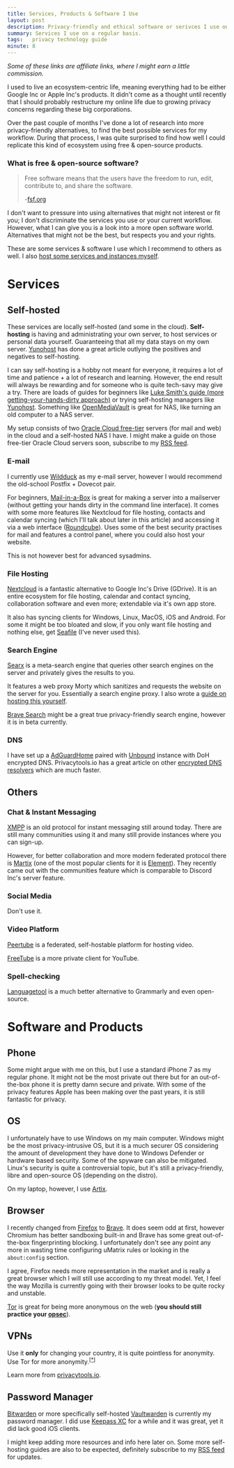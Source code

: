 ```yaml
---
title: Services, Products & Software I Use
layout: post
description: Privacy-friendly and ethical software or serivces I use on a regular basis.
summary: Services I use on a regular basis.
tags:   privacy technology guide
minute: 8
---
```


*Some of these links are affiliate links, where I might earn a little commission.*

I used to live an ecosystem-centric life, meaning everything had to be either Google Inc or Apple Inc's products. It didn't come as a thought until recently that I should probably restructure my online life due to growing privacy concerns regarding these big corporations. 

Over the past couple of months I've done a lot of research into more privacy-friendly alternatives, to find the best possible services for my workflow. During that process, I was quite surprised to find how well I could replicate this kind of ecosystem using free & open-source products.

### What is free & open-source software?
> Free software means that the users have the freedom to run, edit, contribute to, and share the software.
>
> -[fsf.org](https://fsf.org)

I don't want to pressure into using alternatives that might not interest or fit you; I don't discriminate the services you use or your current workflow. However, what I can give you is a look into a more open software world. Alternatives that might not be the best, but respects you and your rights.

These are some services & software I use which I recommend to others as well. I also [host some services and instances myself](/instances).

# Services

## Self-hosted

These services are locally self-hosted (and some in the cloud). **Self-hosting** is having and administrating your own server, to host services or personal data yourself. Guaranteeing that all my data stays on my own server. [Yunohost](https://yunohost.org/en/selfhosting) has done a great article outlying the positives and negatives to self-hosting.

I can say self-hosting is a hobby not meant for everyone, it requires a lot of time and patience + a lot of research and learning. However, the end result will always be rewarding and for someone who is quite tech-savy may give a try. There are loads of guides for beginners like [Luke Smith's guide (more getting-your-hands-dirty approach)](https://landchad.net) or trying self-hosting managers like [Yunohost](https://yunohost.org/en/whatsyunohost). Something like [OpenMediaVault](https://www.openmediavault.org/) is great for NAS, like turning an old computer to a NAS server.

My setup consists of two [Oracle Cloud free-tier](https://cloud.oracle.com/) servers (for mail and web) in the cloud and a self-hosted NAS I have. I might make a guide on those free-tier Oracle Cloud servers soon, subscribe to my [RSS feed](/feed.xml).

### E-mail

I currently use [Wildduck](https://wildduck.email/) as my e-mail server, however I would recommend the old-school Postfix + Dovecot pair. 

For beginners, [Mail-in-a-Box](https://mailinabox.email/) is great for making a server into a mailserver (without getting your hands dirty in the command line interface). It comes with some more features like Nextcloud for file hosting, contacts and calendar syncing (which I'll talk about later in this article) and accessing it via a web interface ([Roundcube](https://roundcube.net/)). Uses some of the best security practises for mail and features a control panel, where you could also host your website. 

This is not however best for advanced sysadmins.

### File Hosting

[Nextcloud](https://nextcloud.com) is a fantastic alternative to Google Inc's Drive (GDrive). It is an entire ecosystem for file hosting, calendar and contact syncing, collaboration software and even more; extendable via it's own app store. 

It also has syncing clients for Windows, Linux, MacOS, iOS and Android. For some it might be too bloated and slow, if you only want file hosting and nothing else, get [Seafile](https://seafile.com) (I've never used this).

### Search Engine

[Searx](https://searx.hen.ee) is a meta-search engine that queries other search engines on the server and privately gives the results to you. 

It features a web proxy Morty which sanitizes and requests the website on the server for you. Essentially a search engine proxy. I also wrote a [guide on hosting this yourself](https://hen.ee/2021/07/15/searx-guide/).

[Brave Search](https://search.brave.com) might be a great true privacy-friendly search engine, however it is in beta currently.

### DNS

I have set up a [AdGuardHome](https://github.com/AdguardTeam/AdGuardHome) paired with [Unbound](https://nlnetlabs.nl/projects/unbound/about/) instance with DoH encrypted DNS. Privacytools.io has a great article on other [encrypted DNS resolvers](https://privacytools.io/providers/dns/) which are much faster.

## Others

### Chat & Instant Messaging

[XMPP](https://) is an old protocol for instant messaging still around today. There are still many communities using it and many still provide instances where you can sign-up.

However, for better collaboration and more modern federated protocol there is [Martix](https://matrix.org/) (one of the most popular clients for it is [Element](https://element.io/)). They recently came out with the communities feature which is comparable to Discord Inc's server feature.

### Social Media

Don't use it.

### Video Platform

[Peertube](https://joinpeertube.org/) is a federated, self-hostable platform for hosting video. 

[FreeTube](https://freetubeapp.io/) is a more private client for YouTube.

### Spell-checking

[Languagetool](https://languagetool.org/) is a much better alternative to Grammarly and even open-source.

# Software and Products

## Phone

Some might argue with me on this, but I use a standard iPhone 7 as my regular phone. It might not be the most private out there but for an out-of-the-box phone it is pretty damn secure and private. With some of the privacy features Apple has been making over the past years, it is still fantastic for privacy.

## OS

I unfortunately have to use Windows on my main computer. Windows might be the most privacy-intrusive OS, but it is a much securer OS considering the amount of development they have done to Windows Defender or hardware based security. Some of the spyware can also be mitigated. Linux's security is quite a controversial topic, but it's still a privacy-friendly, libre and open-source OS (depending on the distro).

On my laptop, however, I use [Artix](https://artixlinux.org).

## Browser

I recently changed from [Firefox](https://www.mozilla.org/en-GB/firefox/new/) to [Brave](https://brave.com/). It does seem odd at first, however Chromium has better sandboxing built-in and Brave has some great out-of-the-box fingerprinting blocking. I unfortunately don't see any point any more in wasting time configuring uMatrix rules or looking in the `about:config` section. 

I agree, Firefox needs more representation in the market and is really a great browser which I will still use according to my threat model. Yet, I feel the way Mozilla is currently going with their browser looks to be quite rocky and unstable.

[Tor](https://torproject.org) is great for being more anonymous on the web (**you should still practice your [opsec](https://en.wikipedia.org/wiki/Operations_security)**).

## VPNs

Use it **only** for changing your country, it is quite pointless for anonymity. Use Tor for more anonymity.<sup>[[*]](https://madaidans-insecurities.github.io/vpns.html)</sup>

Learn more from [privacytools.io](https://privacytools.io/providers/vpn/).

## Password Manager

[Bitwarden](https://bitwarden.com/) or more specifically self-hosted [Vaultwarden](https://github.com/dani-garcia/vaultwarden) is currently my password manager. I did use [Keepass XC](https://keepassxc.org/) for a while and it was great, yet it did lack good iOS clients.

I might keep adding more resources and info here later on. Some more self-hosting guides are also to be expected, definitely subscribe to my [RSS feed](/feed.xml) for updates.